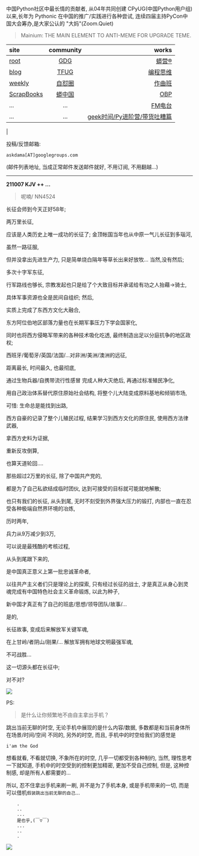 中国Python社区中最长情的贡献者, 从04年共同创建 CPyUG(中国Python用户组)以来,长年为 Pythonic 在中国的推广/实践进行各种尝试, 连续四届主持PyCon中国大会筹办,是大家公认的 "大妈"(Zoom.Quiet)

> Mainium: THE MAIN ELEMENT TO ANTI-MEME FOR UPGRADE TEME.

| site | community | works |
| :-----| :----: | ----: |
| [root](http://zoomquiet.io/) | [GDG](https://blog.zhgdg.org/) | [蟒营®](https://doc.101.camp/) |
| [blog](https://blog.zoomquiet.io/pages/zoomquiet.html) | [TFUG](http://zh.tfug.world/) | [编程思维](https://py.101.camp/) |
| [weekly](http://weekly.pychina.org/) | [自怼圈](https://du.101.camp/) | [作曲班](https://mu.101.camp/) |
| [ScrapBooks](https://zoomquiet.io/collection.html) | [蟒中国](https://pychina.org/) | [OBP](https://zoomquiet.io/obp/index.html) |
| ... | ... | [FM电台](https://fm.101.camp/) |
| ... | ... | [geek时间/Py进阶营/带货吐糟篇](https://fm.101.camp/2020/geek2py-dama.html) 
 |


投稿/反馈邮箱:

    askdama[AT]googlegroups.com

(邮件列表地址, 
当成正常邮件发送邮件就好, 不用订阅, 不用翻越...)


---------------------------------------------------
**211007 KJV ++ ...**

> 呢喃/ NN4524





长征会师到今天正好58年;

两万里长征,

应该是人类历史上唯一成功的长征了;
金顶帐国当年也从中原一气儿长征到多瑙河,

虽然一路征服,

但并没拿出先进生产力,
只是简单烧白隔年等草长出来好放牧...
当然,没有然后;

多次十字军东征,

行军路线也够长,
宗教发起也只是给了个大致目标并承诺给有功之人抬藉->骑士,

具体军事资源也全是民间自组织;
然后,

实质上完成了东西方文化大融合,

东方阿位伯地区部落力量也在长期军事压力下学会国家化,

同时也将西方侵略军带来的各种技术吸化吃透,
最终制造出足以分庭抗争的地区政权;

西班牙/葡萄牙/英国/法国/...对非洲/美洲/澳洲的远征,

距离最长,
时间最久,
也最彻底,

通过生物兵器/自携带流行性感冒 完成人种大灭绝后,
再通过标准殖民净化,

用自己政治体系替代原住原始社会结构,
将整个儿大陆变成原料基地和倾销市场,

可惜:
生命总是能找到出路,

西方自豪的记录了整个儿殖民过程,
结果学习到西方文化的原住民,
使用西方法律武器,

拿西方史料为证据,

重新反攻倒算,

也算天道轮回....

那些超过2万里的长征,
除了中国共产党的,

都是为了自己私欲结成临时团伙,
达到可接受的目标就可能就地解散;

也只有我们的长征,
从头到尾,
无时不刻受到外界强大压力的锻打,
内部也一直在忍受各种极端自然界环境的冶炼,

历时两年,

兵力从9万减少到3万,

可以说是最残酷的考核过程,

从头到尾跟下来的,

是中国真正意义上第一批忠诚革命者,

以往共产主义者们只是理论上的探索,
只有经过长征的战士,
才是真正从身心到灵魂完成有中国特色社会主义革命锻炼,
以此为种子,

新中国才真正有了自己的班底/思想/领导团队/故事/...

是的,

长征故事,
变成后来解放军关键军魂,

在上甘岭/者阴山/刚果/...
解放军拥有地球文明最强军魂,

不可战胜...

这一切源头都在长征中;

​对不对?







![](https://ipic.zoomquiet.top/2021-10-06-zq42-today-card-2110.007.jpeg)




PS:
> 是什么让你频繁地不由自主拿出手机？

跳出当前无聊的时空,
无论手机中展现的是什么内容/数据,
多数都是和当前身体所在场景/时间/空间 不同的,
另外的时空,
而且, 手机中的时空给我们的感觉是

    i'am the God

想看就看, 不看就切换,
不象所在的时空, 几乎一切都受到各种制约,
当然,
理性思考一下就知道,
手机中的时空受到的控制更加精密, 更加不受自己控制,
但是, 这种控制感,
却是所有人都需要的...

所以, 
忍不住拿出手机来刷一刷,
并不是为了手机本身, 或是手机带来的一切,
而是可以借机`假装跳出当前无聊的自己`...



```
    .
    ..
    ...
    是也乎,(￣▽￣)
    ...
    ..
    .
```


![](http://ydlj.zoomquiet.top/ipic/2021-07-10-210701DU21-zip.jpg)

